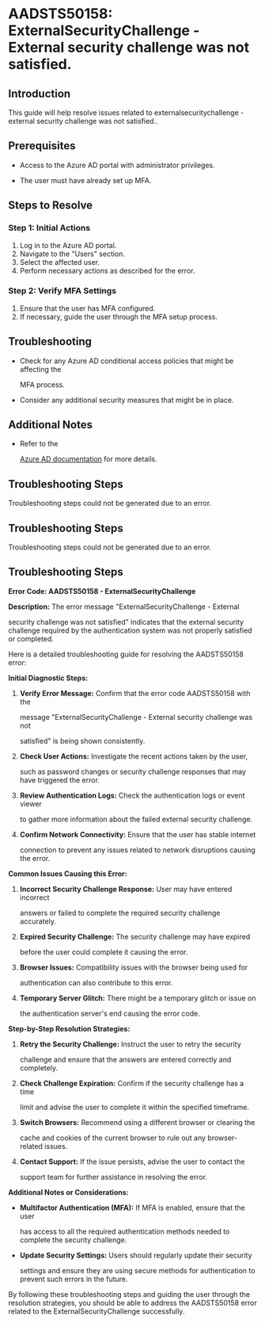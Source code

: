 
# AADSTS50158: ExternalSecurityChallenge - External security challenge was not satisfied.


## Introduction

This guide will help resolve issues related to externalsecuritychallenge -
external security challenge was not satisfied..


## Prerequisites


* Access to the Azure AD portal with administrator privileges.

* The user must have already set up MFA.


## Steps to Resolve


### Step 1: Initial Actions

1. Log in to the Azure AD portal.
2. Navigate to the "Users" section.
3. Select the affected user.
4. Perform necessary actions as described for the error.


### Step 2: Verify MFA Settings

1. Ensure that the user has MFA configured.
2. If necessary, guide the user through the MFA setup process.


## Troubleshooting


* Check for any Azure AD conditional access policies that might be affecting the

  MFA process.

* Consider any additional security measures that might be in place.


## Additional Notes


* Refer to the

  [Azure AD 
documentation](https://learn.microsoft.com/en-us/azure/active-directory/)
  for more details.


## Troubleshooting Steps

Troubleshooting steps could not be generated due to an error.


## Troubleshooting Steps

Troubleshooting steps could not be generated due to an error.


## Troubleshooting Steps

**Error Code: AADSTS50158 - ExternalSecurityChallenge**

**Description:** The error message "ExternalSecurityChallenge - External

security challenge was not satisfied" indicates that the external security
challenge required by the authentication system was not properly satisfied or
completed.

Here is a detailed troubleshooting guide for resolving the AADSTS50158 error:

**Initial Diagnostic Steps:** 

1. **Verify Error Message:** Confirm that the error code AADSTS50158 with the

   message "ExternalSecurityChallenge - External security challenge was not

   satisfied" is being shown consistently.
2. **Check User Actions:** Investigate the recent actions taken by the user,

   such as password changes or security challenge responses that may have
   triggered the error.
3. **Review Authentication Logs:** Check the authentication logs or event viewer

   to gather more information about the failed external security challenge.
4. **Confirm Network Connectivity:** Ensure that the user has stable internet

   connection to prevent any issues related to network disruptions causing the
   error.

**Common Issues Causing this Error:** 

1. **Incorrect Security Challenge Response:** User may have entered incorrect

   answers or failed to complete the required security challenge accurately.
2. **Expired Security Challenge:** The security challenge may have expired

   before the user could complete it causing the error.
3. **Browser Issues:** Compatibility issues with the browser being used for

   authentication can also contribute to this error.
4. **Temporary Server Glitch:** There might be a temporary glitch or issue on

   the authentication server's end causing the error code.

**Step-by-Step Resolution Strategies:** 

1. **Retry the Security Challenge:** Instruct the user to retry the security

   challenge and ensure that the answers are entered correctly and completely.
2. **Check Challenge Expiration:** Confirm if the security challenge has a time

   limit and advise the user to complete it within the specified timeframe.
3. **Switch Browsers:** Recommend using a different browser or clearing the

   cache and cookies of the current browser to rule out any browser-related
   issues.
4. **Contact Support:** If the issue persists, advise the user to contact the

   support team for further assistance in resolving the error.

**Additional Notes or Considerations:**


* **Multifactor Authentication (MFA):** If MFA is enabled, ensure that the user

  has access to all the required authentication methods needed to complete the
  security challenge.

* **Update Security Settings:** Users should regularly update their security

  settings and ensure they are using secure methods for authentication to
  prevent such errors in the future.

By following these troubleshooting steps and guiding the user through the
resolution strategies, you should be able to address the AADSTS50158 error
related to the ExternalSecurityChallenge successfully.